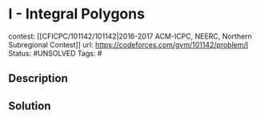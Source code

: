 # I - Integral Polygons

contest: [[CFICPC/101142/101142|2016-2017 ACM-ICPC, NEERC, Northern Subregional Contest]]
url: https://codeforces.com/gym/101142/problem/I
Status: #UNSOLVED
Tags: #

## Description

## Solution

